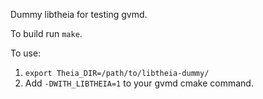 Dummy libtheia for testing gvmd.

To build run `make`.

To use:
1. `export Theia_DIR=/path/to/libtheia-dummy/`
2. Add `-DWITH_LIBTHEIA=1` to your gvmd cmake command.

